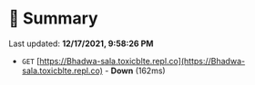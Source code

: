 # 📖 Summary
Last updated: **12/17/2021, 9:58:26 PM**

- `GET` [https://Bhadwa-sala.toxicblte.repl.co](https://Bhadwa-sala.toxicblte.repl.co) - **Down** (162ms)
